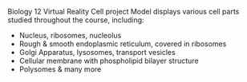 Biology 12 Virtual Reality Cell project
Model displays various cell parts studied throughout the course, including:
  - Nucleus, ribosomes, nucleolus
  - Rough & smooth endoplasmic reticulum, covered in ribosomes
  - Golgi Apparatus, lysosomes, transport vesicles
  - Cellular membrane with phospholipid bilayer structure
  - Polysomes & many more
